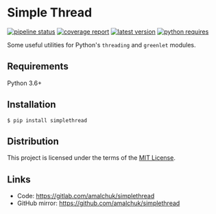 Simple Thread
=============
[![pipeline status][pipeline]][homepage]
[![coverage report][coverage]][homepage]
[![latest version][version]][pypi]
[![python requires][pyversions]][pypi]

Some useful utilities for Python's `threading` and `greenlet` modules.

Requirements
------------
Python 3.6+

Installation
------------
```
$ pip install simplethread
```

Distribution
------------
This project is licensed under the terms of the [MIT License](LICENSE).

Links
-----
- Code: <https://gitlab.com/amalchuk/simplethread>
- GitHub mirror: <https://github.com/amalchuk/simplethread>

[homepage]: <https://gitlab.com/amalchuk/simplethread>
[pypi]: <https://pypi.org/project/simplethread>
[pipeline]: <https://gitlab.com/amalchuk/simplethread/badges/master/pipeline.svg?style=flat-square>
[coverage]: <https://gitlab.com/amalchuk/simplethread/badges/master/coverage.svg?style=flat-square>
[version]: <https://img.shields.io/pypi/v/simplethread?color=blue&style=flat-square>
[pyversions]: <https://img.shields.io/pypi/pyversions/simplethread?color=blue&style=flat-square>
